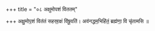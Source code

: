 +++
title = "०८ अक्षुमोपशं विततम्"

+++
अक्षु॒मोप॒शं वित॑तं सहस्रा॒क्षं वि॑षू॒वति॑। अव॑नद्धम॒भिहि॑तं॒ ब्रह्म॑णा॒ वि चृ॑तामसि ॥